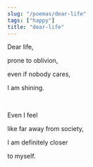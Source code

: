 ```yaml
---
slug: "/poemas/dear-life"
tags: ["happy"]
title: "dear-life"
---
```

Dear life,

prone to oblivion,

even if nobody cares,

I am shining.

&nbsp;

Even I feel

like far away from society,

I am definitely closer

to myself.